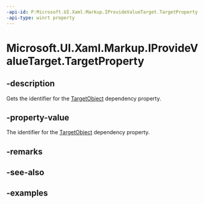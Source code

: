 ```yaml
---
-api-id: P:Microsoft.UI.Xaml.Markup.IProvideValueTarget.TargetProperty
-api-type: winrt property
---
```


# Microsoft.UI.Xaml.Markup.IProvideValueTarget.TargetProperty

<!--
public object TargetProperty { get; }
-->

## -description

Gets the identifier for the [TargetObject](iprovidevaluetarget_targetobject.md) dependency property.

## -property-value

The identifier for the [TargetObject](iprovidevaluetarget_targetobject.md) dependency property.

## -remarks

## -see-also

## -examples
